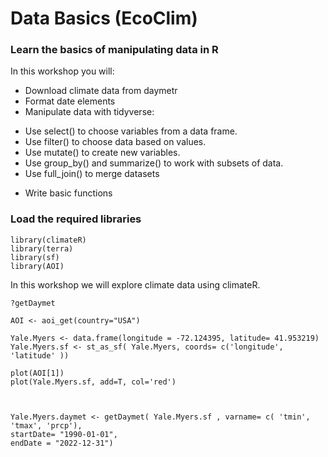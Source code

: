 # Data Basics (EcoClim)

### Learn the basics of manipulating data in R

In this workshop you will:

* Download climate data from daymetr 
* Format date elements
* Manipulate data with tidyverse: 
+ Use select() to choose variables from a data frame.
+ Use filter() to choose data based on values.
+ Use mutate() to create new variables.
+ Use group_by() and summarize() to work with subsets of data.
+ Use full_join() to merge datasets
* Write basic functions

### Load the required libraries
```{r, include=T}
library(climateR)
library(terra)
library(sf)
library(AOI)
```

In this workshop we will explore climate data using climateR. 

```{r, include=T}
?getDaymet
```

```{r, include=T}
AOI <- aoi_get(country="USA")

Yale.Myers <- data.frame(longitude = -72.124395, latitude= 41.953219) 
Yale.Myers.sf <- st_as_sf( Yale.Myers, coords= c('longitude', 'latitude' ))

plot(AOI[1])
plot(Yale.Myers.sf, add=T, col='red')



Yale.Myers.daymet <- getDaymet( Yale.Myers.sf , varname= c( 'tmin', 'tmax', 'prcp'),
startDate= "1990-01-01",
endDate = "2022-12-31")
```
